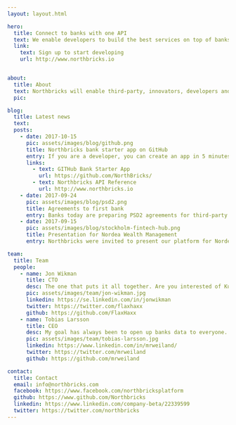```yaml
---
layout: layout.html

hero:
  title: Connect to banks with one API
  text: We enable developers to build the best services on top of banks with ONE API.
  link:
    text: Sign up to start developing
    url: http://www.northbricks.io


about:
  title: About
  text: Northbricks will enable third-party, innovators, developers and companies to build the best services on top of banks. End customers will benefit of this innovations and use the best services there are to manage what is so central in everyones life - your money.
  pic:

blog:
  title: Latest news
  text:
  posts:
    - date: 2017-10-15
      pic: assets/images/blog/github.png
      title: Northbricks bank starter app on GitHub
      entry: If you are a developer, you can create an app in 5 minutes that connects to Northbrick APIs. Today, we released an update of our "Northbricks Bank Starter App" that makes it possible to easily start using the Northbricks API. Right now we run against mocked data but we plan to open up to real banking services as soon as possible. Stay tuned!
      links:
        - text: GITHub Bank Starter App
          url: https://github.com/NorthBricks/
        - text: Northbricks API Reference
          url: http://www.northbricks.io
    - date: 2017-09-24
      pic: assets/images/blog/psd2.png
      title: Agreements to first bank
      entry: Banks today are preparing PSD2 agreements for third-party vendors. Soon we have first real agreement with a bank in Sweden to start test Northbricks platform and more to come.
    - date: 2017-09-15
      pic: assets/images/blog/stockholm-fintech-hub.png
      title: Presentation for Nordea Wealth Management
      entry: Northbricks were invited to present our platform for Nordea Wealth Management at Stockholm Fintech Hub. We are currently embarking on integrating Nordea into Northbricks platform. When integrated, third party applications will have access to 11 million customers to create amazing innovations.

team:
  title: Team
  people:
    - name: Jon Wikman
      title: CTO
      desc: The one that puts it all together. Are you interested of Kubertenes, Microservices and have backgground from Java - and wants to be apart of Northbricks to change the world - contact me.
      pic: assets/images/team/jon-wikman.jpg
      linkedin: https://se.linkedin.com/in/jonwikman
      twitter: https://twitter.com/flaxhaxx
      github: https://github.com/FlaxHaxx
    - name: Tobias Larsson
      title: CEO
      desc: My goal has always been to open up banks data to everyone. Banking has been a closed business and i really wanna open up pandoras box. If you are a third-party and have a great idea and wanna connect to all banks in Europe thru one api - contact me.
      pic: assets/images/team/tobias-larsson.jpg
      linkedin: https://www.linkedin.com/in/mrweiland/
      twitter: https://twitter.com/mrweiland
      github: https://github.com/mrweiland

contact:
  title: Contact
  email: info@northbricks.com
  facebook: https://www.facebook.com/northbricksplatform
  github: https://www.github.com/Northbricks
  linkedin: https://www.linkedin.com/company-beta/22339599
  twitter: https://twitter.com/northbricks
---
```


